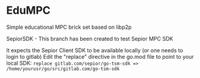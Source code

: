 # EduMPC

Simple educational MPC brick set based on libp2p

SepiorSDK - This branch has been created to test Sepior MPC SDK

It expects the Sepior Client SDK to be available locally (or one needs to login to gitlab)
Edit the "replace" directive in the go.mod file to point to your local SDK:
`replace gitlab.com/sepior/go-tsm-sdk => /home/yourusr/go/src/gitlab.com/go-tsm-sdk`

